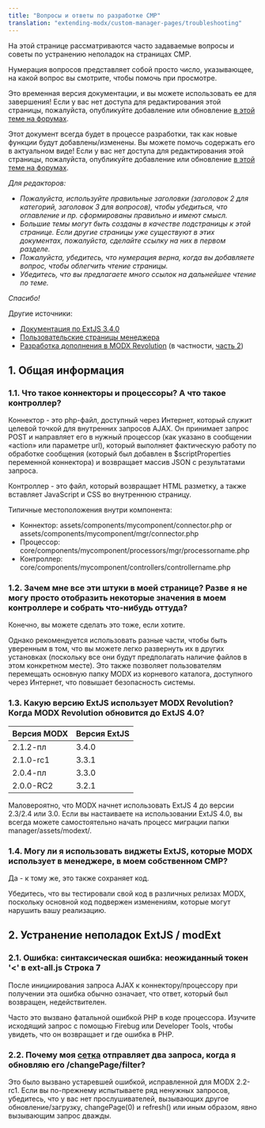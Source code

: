 ```yaml
---
title: "Вопросы и ответы по разработке CMP"
translation: "extending-modx/custom-manager-pages/troubleshooting"
---
```


На этой странице рассматриваются часто задаваемые вопросы и советы по устранению неполадок на страницах CMP.

Нумерация вопросов представляет собой просто число, указывающее, на какой вопрос вы смотрите, чтобы помочь при просмотре.

Это временная версия документации, и вы можете использовать ее для завершения! Если у вас нет доступа для редактирования этой страницы, пожалуйста, опубликуйте добавление или обновление [в этой теме на форумах](http://forums.modx.com/thread/72123/faqs-troubleshooting-on-the-rtfm).

Этот документ всегда будет в процессе разработки, так как новые функции будут добавлены/изменены. Вы можете помочь содержать его в актуальном виде! Если у вас нет доступа для редактирования этой страницы, пожалуйста, опубликуйте добавление или обновление [в этой теме на форумах](http://forums.modx.com/thread/72123/faqs-troubleshooting-on-the-rtfm).

*Для редакторов:*

- *Пожалуйста, используйте правильные заголовки (заголовок 2 для категорий, заголовок 3 для вопросов), чтобы убедиться, что оглавление и пр. сформированы правильно и имеют смысл.*
- *Большие темы могут быть созданы в качестве подстраницы к этой странице. Если другие страницы уже существуют в этих документах, пожалуйста, сделайте ссылку на них в первом разделе.*
- *Пожалуйста, убедитесь, что нумерация верна, когда вы добавляете вопрос, чтобы облегчить чтение страницы.*
- *Убедитесь, что вы предлагаете много ссылок на дальнейшее чтение по теме.*

*Спасибо!*

Другие источники:

- [Документация по ExtJS 3.4.0](http://docs.sencha.com/ext-js/3-4/)
- [Пользовательские страницы менеджера](extending-modx/custom-manager-pages "Custom Manager Pages")
- [Разработка дополнения в MODX Revolution](extending-modx/tutorials/developing-an-extra "Developing an Extra in MODX Revolution") (в частности, [часть 2](extending-modx/tutorials/developing-an-extra/part-2 "Developing an Extra in MODX Revolution, Part II"))

## 1. Общая информация

### 1.1. Что такое коннекторы и процессоры? А что такое контроллер?

Коннектор - это php-файл, доступный через Интернет, который служит целевой точкой для внутренних запросов AJAX. Он принимает запрос POST и направляет его в нужный процессор (как указано в сообщении «action» или параметре url), который выполняет фактическую работу по обработке сообщения (который был добавлен в $scriptProperties переменной коннектора) и возвращает массив JSON с результатами запроса.

Контроллер - это файл, который возвращает HTML разметку, а также вставляет JavaScript и CSS во внутреннюю страницу.

Типичные местоположения внутри компонента:

- Коннектор: assets/components/mycomponent/connector.php or assets/components/mycomponent/mgr/connector.php
- Процессор: core/components/mycomponent/processors/mgr/processorname.php
- Контроллер: core/components/mycomponent/controllers/controllername.php

### 1.2. Зачем мне все эти штуки в моей странице? Разве я не могу просто отобразить некоторые значения в моем контроллере и собрать что-нибудь оттуда?

Конечно, вы можете сделать это тоже, если хотите.

Однако рекомендуется использовать разные части, чтобы быть уверенным в том, что вы можете легко развернуть их в других установках (поскольку все они будут предполагать наличие файлов в этом конкретном месте). Это также позволяет пользователям перемещать основную папку MODX из корневого каталога, доступного через Интернет, что повышает безопасность системы.

### 1.3. Какую версию ExtJS использует MODX Revolution? Когда MODX Revolution обновится до ExtJS 4.0?

| Версия MODX | Версия ExtJS |
| ----------- | ------------ |
| 2.1.2-пл    | 3.4.0        |
| 2.1.0-rc1   | 3.3.1        |
| 2.0.4-пл    | 3.3.0        |
| 2.0.0-RC2   | 3.2.1        |

Маловероятно, что MODX начнет использовать ExtJS 4 до версии 2.3/2.4 или 3.0. Если вы настаиваете на использовании ExtJS 4.0, вы всегда можете самостоятельно начать процесс миграции папки manager/assets/modext/.

### 1.4. Могу ли я использовать виджеты ExtJS, которые MODX использует в менеджере, в моем собственном CMP?

Да - к тому же, это также сохраняет код.

Убедитесь, что вы тестировали свой код в различных релизах MODX, поскольку основной код подвержен изменениям, которые могут нарушить вашу реализацию.

## 2. Устранение неполадок ExtJS / modExt

### 2.1. Ошибка: синтаксическая ошибка: неожиданный токен '<' в ext-all.js Строка 7

После инициирования запроса AJAX к коннектору/процессору при получении эта ошибка обычно означает, что ответ, который был возвращен, недействителен.

Часто это вызвано фатальной ошибкой PHP в коде процессора. Изучите исходящий запрос с помощью Firebug или Developer Tools, чтобы увидеть, что он возвращает и где ошибка в PHP.

### 2.2. Почему моя [сетка](extending-modx/custom-manager-pages/modext/modx.grid.grid "MODx.grid.Grid") отправляет два запроса, когда я обновляю его /changePage/filter?

Это было вызвано устаревшей ошибкой, исправленной для MODX 2.2-rc1. Если вы по-прежнему испытываете ряд ненужных запросов, убедитесь, что у вас нет прослушивателей, вызывающих другое обновление/загрузку, changePage(0) и refresh() или иным образом, явно вызывающим запрос дважды.
